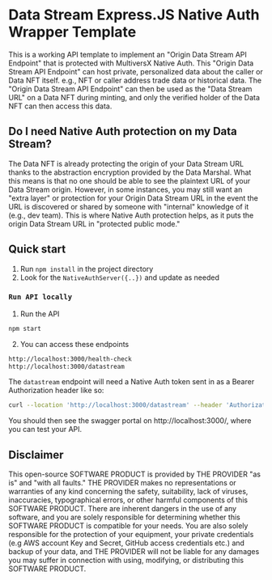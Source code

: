 # Data Stream Express.JS Native Auth Wrapper Template

This is a working API template to implement an "Origin Data Stream API Endpoint" that is protected with MultiversX Native Auth. This "Origin Data Stream API Endpoint" can host private, personalized data about the caller or Data NFT itself. e.g., NFT or caller address trade data or historical data. The "Origin Data Stream API Endpoint" can then be used as the "Data Stream URL" on a Data NFT during minting, and only the verified holder of the Data NFT can then access this data.

## Do I need Native Auth protection on my Data Stream?

The Data NFT is already protecting the origin of your Data Stream URL thanks to the abstraction encryption provided by the Data Marshal. What this means is that no one should be able to see the plaintext URL of your Data Stream origin. However, in some instances, you may still want an "extra layer" or protection for your Origin Data Stream URL in the event the URL is discovered or shared by someone with "internal" knowledge of it (e.g., dev team). This is where Native Auth protection helps, as it puts the origin Data Stream URL in "protected public mode."

## Quick start

1. Run `npm install` in the project directory
2. Look for the `NativeAuthServer({..})` and update as needed

### `Run API locally`

1. Run the API

```bash
npm start
```

2. You can access these endpoints

```bash
http://localhost:3000/health-check
http://localhost:3000/datastream
```

The `datastream` endpoint will need a Native Auth token sent in as a Bearer Authorization header like so:

```bash
curl --location 'http://localhost:3000/datastream' --header 'Authorization: Bearer ZXJk...d39676fc0f'
```

You should then see the swagger portal on http://localhost:3000/, where you can test your API.

## Disclaimer

This open-source SOFTWARE PRODUCT is provided by THE PROVIDER "as is" and "with all faults." THE PROVIDER makes no representations or warranties of any kind concerning the safety, suitability, lack of viruses, inaccuracies, typographical errors, or other harmful components of this SOFTWARE PRODUCT. There are inherent dangers in the use of any software, and you are solely responsible for determining whether this SOFTWARE PRODUCT is compatible for your needs. You are also solely responsible for the protection of your equipment, your private credentials (e.g AWS account Key and Secret, GitHub access credentials etc.) and backup of your data, and THE PROVIDER will not be liable for any damages you may suffer in connection with using, modifying, or distributing this SOFTWARE PRODUCT.

